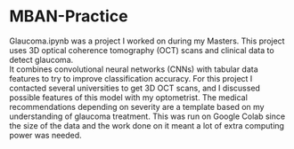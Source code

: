 # MBAN-Practice
Glaucoma.ipynb was a project I worked on during my Masters.
This project uses 3D optical coherence tomography (OCT) scans and clinical data to detect glaucoma.  
It combines convolutional neural networks (CNNs) with tabular data features to try to improve classification accuracy.
For this project I contacted several universities to get 3D OCT scans, and I discussed possible features of this model with my optometrist.
The medical recommendations depending on severity are a template based on my understanding of glaucoma treatment.
This was run on Google Colab since the size of the data and the work done on it meant a lot of extra computing power was needed.
